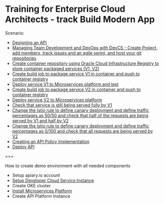 # Training for Enterprise Cloud Architects - track Build Modern App

Scenario:

- [Designing an API](tutorials/design.api.md)
- [Managing Team Development and DevOps with DevCS - Create Project, add members, track issues and an agile sprint, and host your git repositories](tutorials/DevCS.md)
- [Create container repository using Oracle Cloud Infrastructure Registry to store container packaged services (V1, V2)](tutorials/devcs.build.jobs.md#1-create-container-repository-using-oracle-cloud-infrastructure-registry-to-store-container-packaged-services)
- [Create build job to package service V1 in container and push to container registry](tutorials/devcs.build.jobs.md#2-create-build-job-to-package-service-v1-in-container-and-push-to-container-registry)
- [Deploy service V1 to Microservices platform and test](tutorials/devcs.build.jobs.md#3-deploy-service-v1-to-microservices-platform-and-test)
- [Create build job to package service V2 in container and push to container registry](tutorials/devcs.build.jobs.md#4-create-build-job-to-package-service-v2-in-container-and-push-to-container-registry)
- [Deploy service V2 to Microservices platform](tutorials/devcs.build.jobs.md#5-deploy-service-v2-to-microservices-platform)
- [Check that service is still being served fully by V1](tutorials/devcs.build.jobs.md#6-check-that-service-is-still-being-served-fully-by-v1)
- [Change the Istio rule to define canary deployment and define traffic percentages as 50/50 and check that half of the requests are being served by V1 and half by V2](tutorials/devcs.build.jobs.md#7-change-the-istio-rule-to-define-canary-deployment-and-define-traffic-percentages-as-5050-and-check-that-half-of-the-requests-are-being-served-by-v1-and-half-by-v2)
- [Change the Istio rule to define canary deployment and define traffic percentages as 0/100 and check that all requests are being served by V2](tutorials/devcs.build.jobs.md#8-change-the-istio-rule-to-define-canary-deployment-and-define-traffic-percentages-as-0100-and-check-that-all-requests-are-being-served-by-v2)
- [Creating an API Policy Implementation](tutorials/create.api.md)
- [Deploy API](tutorials/deploy.api.md)

===

How to create demo environment with all needed components

- Setup apiary.io account
- [Setup Developer Cloud Service Instance](tutorials/devcs.setup.md)
- Create OKE cluster
- [Install Microservices Platform](tutorials/msp_setup.md)
- Create API Platform Instance
